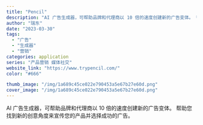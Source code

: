 ```yaml
---
title: "Pencil"
description: "AI 广告生成器，可帮助品牌和代理商以 10 倍的速度创建新的广告变体。 帮助您找到新的创意角度来宣传您的产品并选择成功"
author: "瑞东"
date: "2023-03-30"
tags:
  - "广告"
  - "生成器"
  - "营销"
categories: application
series: "产品营销 媒体社交"
website_link: "https://www.trypencil.com/"
color: "#666"

thumb_image: "/img/1a689c45ce022e790453a5e67b27e60d.png"
cover_image: "/img/1a689c45ce022e790453a5e67b27e60d.png"
---
```


AI 广告生成器，可帮助品牌和代理商以 10 倍的速度创建新的广告变体。 帮助您找到新的创意角度来宣传您的产品并选择成功的广告。